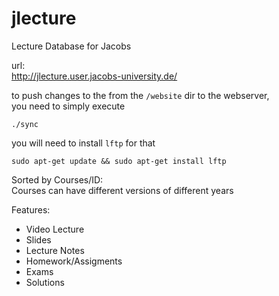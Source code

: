 jlecture
========

Lecture Database for Jacobs  

url:  
http://jlecture.user.jacobs-university.de/  


to push changes to the from the `/website` dir to the webserver,  
you need to simply execute
```
./sync
```

you will need to install `lftp` for that
```
sudo apt-get update && sudo apt-get install lftp
```


Sorted by Courses/ID:  
Courses can have different versions of different years  


Features:
* Video Lecture
* Slides
* Lecture Notes
* Homework/Assigments
* Exams
* Solutions 

